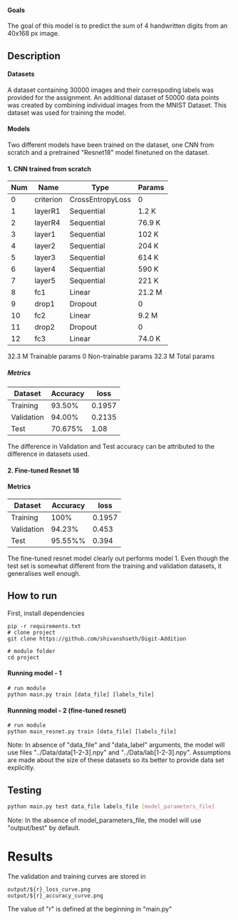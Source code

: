 #### Goals  
The goal of this model is to predict the sum of 4 handwritten digits from an 40x168 px image.

## Description   

#### Datasets
A dataset containing 30000 images and their correspoding labels was provided for the assignment. An additional dataset of 50000 data points was created by combining individual images from the MNIST Dataset. This dataset was used for training the model.

#### Models

Two different models have been trained on the dataset, one CNN from scratch and a pretrained "Resnet18" model finetuned on the dataset.

#### 1. CNN trained from scratch 

| Num | Name     | Type             | Params | 
------|----------|------------------|--------|
| 0  | criterion | CrossEntropyLoss | 0      |
| 1  | layerR1   | Sequential       | 1.2 K  |
| 2  | layerR4   | Sequential       | 76.9 K |
| 3  | layer1    | Sequential       | 102 K  |
| 4  | layer2    | Sequential       | 204 K  |
| 5  | layer3    | Sequential       | 614 K  |
| 6  | layer4    | Sequential       | 590 K  |
| 7  | layer5    | Sequential       | 221 K  |
| 8  | fc1       | Linear           | 21.2 M |
| 9  | drop1     | Dropout          | 0      |
| 10 | fc2       | Linear           | 9.2 M  |
| 11 | drop2     | Dropout          | 0      |
| 12 | fc3       | Linear           | 74.0 K |

32.3 M    Trainable params
0         Non-trainable params
32.3 M    Total params

##### Metrics

| Dataset | Accuracy | loss |
----------|----------|------|
| Training | 93.50%    | 0.1957|
| Validation | 94.00%  | 0.2135|
| Test       | 70.675% |  1.08 |

The difference in Validation and Test accuracy can be attributed to the difference in datasets used.

#### 2. Fine-tuned Resnet 18

#### Metrics 

| Dataset | Accuracy | loss |
----------|----------|------|
| Training | 100%    | 0.1957|
| Validation | 94.23%  | 0.453|
| Test       | 95.55%% |  0.394 |

The fine-tuned resnet model clearly out performs model 1. Even though the test set is somewhat different from the training and validation datasets, it generalises well enough.

## How to run   
First, install dependencies

```   
pip -r requirements.txt
# clone project   
git clone https://github.com/shivanshseth/Digit-Addition

# module folder
cd project
```

#### Running model - 1
```
# run module  
python main.py train [data_file] [labels_file]
```

#### Runnning model - 2 (fine-tuned resnet) 
```
# run module  
python main_resnet.py train [data_file] [labels_file]
```


Note: In absence of "data_file" and "data_label" arguments, the model will use files "../Data/data[1-2-3].npy" and "../Data/lab[1-2-3].npy". Assumptions are made about the size of these datasets so its better to provide data set explicitly.


## Testing
```bash
python main.py test data_file labels_file [model_parameters_file]
```
Note: In the absence of model_parameters_file, the model will use "output/best" by default.

# Results
The validation and training curves are stored in 
```
output/${r}_loss_curve.png
output/${r}_accuracy_curve.png
```
The value of "r" is defined at the beginning in "main.py"
```
